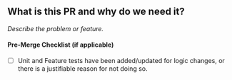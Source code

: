 ## What is this PR and why do we need it?

_Describe the problem or feature._

#### Pre-Merge Checklist (if applicable)

- [ ] Unit and Feature tests have been added/updated for logic changes, or there is a justifiable reason for not doing so.
